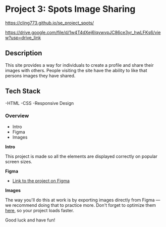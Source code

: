 # Project 3: Spots Image Sharing

https://cling773.github.io/se_project_spots/

https://drive.google.com/file/d/1w4T4dXej6lqywvpJC86ce3yr_hwLFKs6/view?usp=drive_link

## Description

This site provides a way for individuals to create a profile and share their images with others. People visiting the site have the ability to like that persons images they have shared.

## Tech Stack

-HTML
-CSS
-Responsive Design

### Overview

- Intro
- Figma
- Images

**Intro**

This project is made so all the elements are displayed correctly on popular screen sizes.

**Figma**

- [Link to the project on Figma](https://www.figma.com/file/BBNm2bC3lj8QQMHlnqRsga/Sprint-3-Project-%E2%80%94-Spots?type=design&node-id=2%3A60&mode=design&t=afgNFybdorZO6cQo-1)

**Images**

The way you'll do this at work is by exporting images directly from Figma — we recommend doing that to practice more. Don't forget to optimize them [here](https://tinypng.com/), so your project loads faster.

Good luck and have fun!
